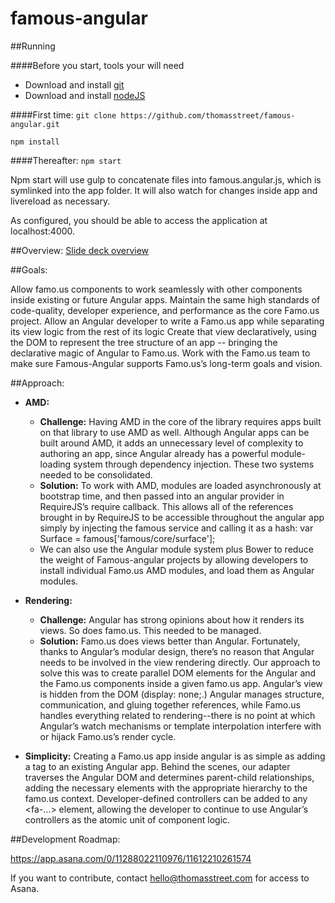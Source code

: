 # famous-angular

##Running

####Before you start, tools your will need
* Download and install [git](http://git-scm.com/downloads)
* Download and install [nodeJS](http://nodejs.org/download/)

####First time:
`git clone https://github.com/thomasstreet/famous-angular.git`

`npm install`

####Thereafter:
`npm start`

Npm start will use gulp to concatenate files into famous.angular.js, which is symlinked into the app folder. It will also watch for changes inside app and livereload as necessary.

As configured, you should be able to access the application at localhost:4000.

##Overview:
[Slide deck overview](http://thomas-street.s3.amazonaws.com/famous-angular-overview.pdf)

##Goals:

Allow famo.us components to work seamlessly with other components inside existing or future Angular apps.
Maintain the same high standards of code-quality,  developer experience,  and performance as the core Famo.us project.
Allow an Angular developer to write a Famo.us app while separating its view logic from the rest of its logic
Create that view declaratively, using the DOM to represent the tree structure of an app -- bringing the declarative magic of Angular to Famo.us.
Work with the Famo.us team to make sure Famous-Angular supports Famo.us’s long-term goals and vision.

##Approach:

* **AMD:**
  * **Challenge:** Having AMD in the core of the library requires apps built on that library to use AMD as well. Although Angular apps can be built around AMD, it adds an unnecessary level of complexity to authoring an app, since Angular already has a powerful module-loading system through dependency injection. These two systems needed to be consolidated.
  * **Solution:** To work with AMD, modules are loaded asynchronously at bootstrap time, and then passed into an angular provider in RequireJS’s require callback. This allows all of the references brought in by RequireJS to be accessible throughout the angular app simply by injecting the famous service and calling it as a hash: var Surface = famous['famous/core/surface'];
  * We can also use the Angular module system plus Bower to reduce the weight of Famous-angular projects by allowing developers to install individual Famo.us AMD modules, and load them as Angular modules.

* **Rendering:** 
  * **Challenge:** Angular has strong opinions about how it renders its views. So does famo.us. This needed to be managed.
  * **Solution:** Famo.us does views better than Angular. Fortunately, thanks to Angular’s modular design, there’s no reason that Angular needs to be involved in the view rendering directly. Our approach to solve this was to create parallel DOM elements for the Angular and the Famo.us components inside a given famo.us app.  Angular’s view is hidden from the DOM (display: none;.) Angular manages structure, communication, and gluing together references, while Famo.us handles everything related to rendering--there is no point at which Angular’s watch mechanisms or template interpolation interfere with or hijack Famo.us’s render cycle. 
* **Simplicity:** Creating a Famo.us app inside angular is as simple as adding a <fa-app></fa-app> tag to an existing Angular app. Behind the scenes, our adapter traverses the Angular DOM and determines parent-child relationships, adding the necessary elements with the appropriate hierarchy to the famo.us context.  Developer-defined controllers can be added to any <fa-...> element, allowing the developer to continue to use Angular’s controllers as the atomic unit of component logic. 

##Development Roadmap:

https://app.asana.com/0/11288022110976/11612210261574

If you want to contribute, contact hello@thomasstreet.com for access to Asana.
